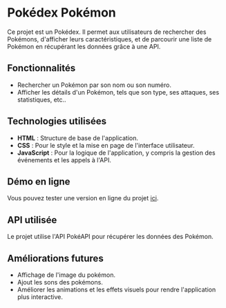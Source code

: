 # Pokédex Pokémon

Ce projet est un Pokédex. Il permet aux utilisateurs de rechercher des Pokémons, d'afficher leurs caractéristiques, et de parcourir une liste de Pokémon en récupérant les données grâce à une API.

## Fonctionnalités

- Rechercher un Pokémon par son nom ou son numéro.
- Afficher les détails d'un Pokémon, tels que son type, ses attaques, ses statistiques, etc..

## Technologies utilisées

- **HTML** : Structure de base de l'application.
- **CSS** : Pour le style et la mise en page de l'interface utilisateur.
- **JavaScript** : Pour la logique de l'application, y compris la gestion des événements et les appels à l'API.

## Démo en ligne

Vous pouvez tester une version en ligne du projet [ici](https://sun7code.github.io/exercice_javascript_pokeapi/exo_javascript_pokeapi/).

## API utilisée

Le projet utilise l'API PokéAPI pour récupérer les données des Pokémon.

## Améliorations futures

- Affichage de l'image du pokémon.
- Ajout les sons des pokémons.
- Améliorer les animations et les effets visuels pour rendre l'application plus interactive.
